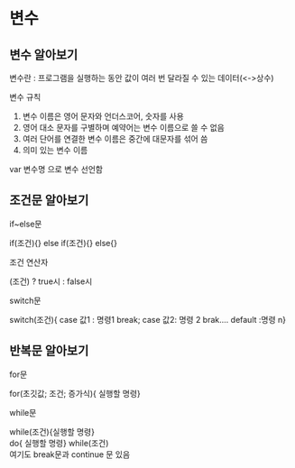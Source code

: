 <h1>변수</h1>

<h2>변수 알아보기</h2>
<p>변수란 : 프로그램을 실행하는 동안 값이 여러 번 달라질 수 있는 데이터(<->상수)</p>
변수 규칙
<br>
<ol>
  <li>변수 이름은 영어 문자와 언더스코어, 숫자를 사용</li>
  <li>영어 대소 문자를 구별하며 예약어는 변수 이름으로 쓸 수 없음</li>
  <li>여러 단어를 연결한 변수 이름은 중간에 대문자를 섞어 씀</li>
  <li>의미 있는 변수 이름</li>
</ol>

<p> var 변수명  으로 변수 선언함</p>


<h2>조건문 알아보기</h2>
<p>if~else문</p>
if(조건){}
else if(조건){}
else{}


<p>조건 연산자</p>
(조건) ? true시 : false시

<p>switch문</p>
switch(조건){
case 값1 : 명령1
break;
case 값2: 명령 2
brak....
default :명령 n}

<h2>반복문 알아보기</h2>
<p>for문</p>
for(초깃값; 조건; 증가식){ 실행할 명령}

<p>while문</p>
while(조건){실행할 명령}
<br> do{ 실행할 명령} while(조건)
<br>여기도 break문과 continue 문 있음

